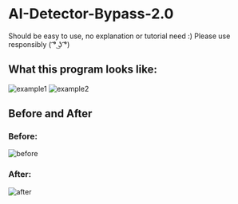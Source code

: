 # AI-Detector-Bypass-2.0

Should be easy to use, no explanation or tutorial need :)
Please use responsibly ( ͡° ͜ʖ ͡°)

## What this program looks like:
![example1](https://user-images.githubusercontent.com/54689202/224845723-01680bc5-d16b-47ce-b0a4-105256fefc20.png)
![example2](https://user-images.githubusercontent.com/54689202/224845773-0892ea8a-9700-4b3f-ae5c-00a34cd44250.png)

## Before and After
### Before:
![before](https://user-images.githubusercontent.com/54689202/224847945-eb68d93b-319a-4d23-ad8e-49b8408e0797.png)

### After:
![after](https://user-images.githubusercontent.com/54689202/224847957-95b6fc20-b1cf-43d5-bf98-150d12852fd1.png)

